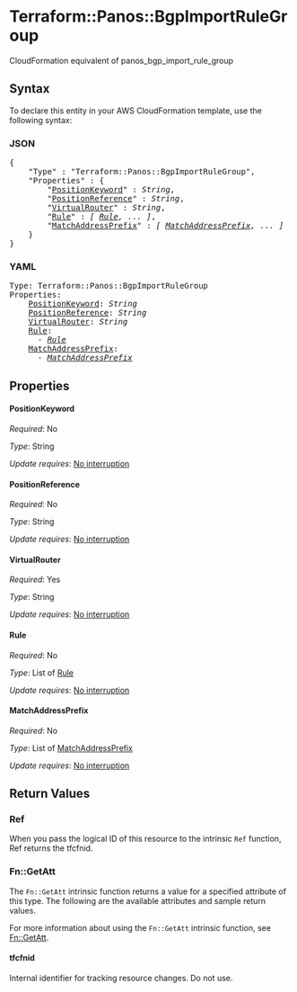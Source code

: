 # Terraform::Panos::BgpImportRuleGroup

CloudFormation equivalent of panos_bgp_import_rule_group

## Syntax

To declare this entity in your AWS CloudFormation template, use the following syntax:

### JSON

<pre>
{
    "Type" : "Terraform::Panos::BgpImportRuleGroup",
    "Properties" : {
        "<a href="#positionkeyword" title="PositionKeyword">PositionKeyword</a>" : <i>String</i>,
        "<a href="#positionreference" title="PositionReference">PositionReference</a>" : <i>String</i>,
        "<a href="#virtualrouter" title="VirtualRouter">VirtualRouter</a>" : <i>String</i>,
        "<a href="#rule" title="Rule">Rule</a>" : <i>[ <a href="rule.md">Rule</a>, ... ]</i>,
        "<a href="#matchaddressprefix" title="MatchAddressPrefix">MatchAddressPrefix</a>" : <i>[ <a href="matchaddressprefix.md">MatchAddressPrefix</a>, ... ]</i>
    }
}
</pre>

### YAML

<pre>
Type: Terraform::Panos::BgpImportRuleGroup
Properties:
    <a href="#positionkeyword" title="PositionKeyword">PositionKeyword</a>: <i>String</i>
    <a href="#positionreference" title="PositionReference">PositionReference</a>: <i>String</i>
    <a href="#virtualrouter" title="VirtualRouter">VirtualRouter</a>: <i>String</i>
    <a href="#rule" title="Rule">Rule</a>: <i>
      - <a href="rule.md">Rule</a></i>
    <a href="#matchaddressprefix" title="MatchAddressPrefix">MatchAddressPrefix</a>: <i>
      - <a href="matchaddressprefix.md">MatchAddressPrefix</a></i>
</pre>

## Properties

#### PositionKeyword

_Required_: No

_Type_: String

_Update requires_: [No interruption](https://docs.aws.amazon.com/AWSCloudFormation/latest/UserGuide/using-cfn-updating-stacks-update-behaviors.html#update-no-interrupt)

#### PositionReference

_Required_: No

_Type_: String

_Update requires_: [No interruption](https://docs.aws.amazon.com/AWSCloudFormation/latest/UserGuide/using-cfn-updating-stacks-update-behaviors.html#update-no-interrupt)

#### VirtualRouter

_Required_: Yes

_Type_: String

_Update requires_: [No interruption](https://docs.aws.amazon.com/AWSCloudFormation/latest/UserGuide/using-cfn-updating-stacks-update-behaviors.html#update-no-interrupt)

#### Rule

_Required_: No

_Type_: List of <a href="rule.md">Rule</a>

_Update requires_: [No interruption](https://docs.aws.amazon.com/AWSCloudFormation/latest/UserGuide/using-cfn-updating-stacks-update-behaviors.html#update-no-interrupt)

#### MatchAddressPrefix

_Required_: No

_Type_: List of <a href="matchaddressprefix.md">MatchAddressPrefix</a>

_Update requires_: [No interruption](https://docs.aws.amazon.com/AWSCloudFormation/latest/UserGuide/using-cfn-updating-stacks-update-behaviors.html#update-no-interrupt)

## Return Values

### Ref

When you pass the logical ID of this resource to the intrinsic `Ref` function, Ref returns the tfcfnid.

### Fn::GetAtt

The `Fn::GetAtt` intrinsic function returns a value for a specified attribute of this type. The following are the available attributes and sample return values.

For more information about using the `Fn::GetAtt` intrinsic function, see [Fn::GetAtt](https://docs.aws.amazon.com/AWSCloudFormation/latest/UserGuide/intrinsic-function-reference-getatt.html).

#### tfcfnid

Internal identifier for tracking resource changes. Do not use.

